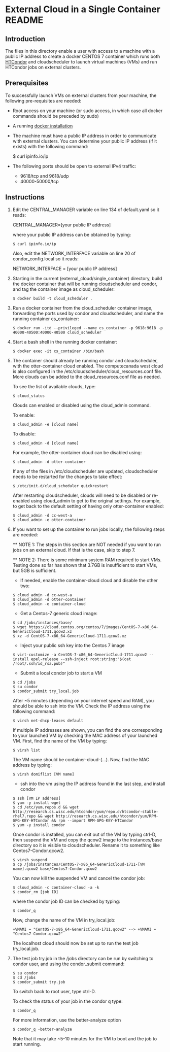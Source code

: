 # External Cloud in a Single Container README

## Introduction

The files in this directory enable a user with access to a machine with a public IP address to create a docker CENTOS 7 container which runs both [HTCondor](https://research.cs.wisc.edu/htcondor/description.html) and cloudscheduler to launch virtual machines (VMs) and run HTCondor jobs on external clusters. 

## Prerequisites

To successfully launch VMs on external clusters from your machine, the following pre-requisites are needed:

* Root access on your machine (or sudo access, in which case all docker commands should be preceded by sudo)

* A running [docker installation](https://runnable.com/docker/install-docker-on-linux)

* The machine must have a public IP address in order to communicate with external clusters. You can determine your public IP address (if it exists) with the following command:

  $ curl ipinfo.io/ip

* The following ports should be open to external IPv4 traffic:

    * 9618/tcp and 9618/udp
    * 40000-50000/tcp

## Instructions

1. Edit the CENTRAL_MANAGER variable on line 134 of default.yaml so it reads: 

    CENTRAL_MANAGER=[your public IP address]

    where your public IP address can be obtained by typing: 

    ~~~~
    $ curl ipinfo.io/ip
    ~~~~

    Also, edit the NETWORK_INTERFACE variable on line 20 of condor_config.local so it reads:

    NETWORK_INTERFACE = [your public IP address]

2. Starting in the current (external_cloud/single_container) directory, build the docker container that will be running cloudscheduler and condor, and tag the container image as cloud_scheduler:

    ~~~~
    $ docker build -t cloud_scheduler .
    ~~~~
    
3. Run a docker container from the cloud_scheduler container image, forwarding the ports used by condor and cloudscheduler, and name the running container cs_container:

    ~~~~
    $ docker run -itd --privileged --name cs_container -p 9618:9618 -p 40000-40500:40000-40500 cloud_scheduler
    ~~~~

4. Start a bash shell in the running docker container:

    ~~~~
    $ docker exec -it cs_container /bin/bash
    ~~~~

5. The container should already be running condor and cloudscheduler, with the otter-container cloud enabled. The computecanada west cloud is also configured in the /etc/cloudscheduler/cloud_resources.conf file. More clouds can be added to the cloud_resources.conf file as needed. 

    To see the list of available clouds, type:

    ~~~~
    $ cloud_status 
    ~~~~


      Clouds can enabled or disabled using the cloud_admin command.

      To enable:

      ~~~~
      $ cloud_admin -e [cloud name]
      ~~~~

      To disable:

      ~~~~
      $ cloud_admin -d [cloud name]
      ~~~~

      For example, the otter-container cloud can be disabled using:

      ~~~~
      $ cloud_admin -d otter-container
      ~~~~
  
    If any of the files in /etc/cloudscheduler are updated, cloudscheduler needs to be restarted for the changes to take effect:

    ~~~~
    $ /etc/init.d/cloud_scheduler quickrestart
    ~~~~

    After restarting cloudscheduler, clouds will need to be disabled or re-enabled using cloud_admin to get to the original settings. For example, to get back to the default setting of having only otter-container enabled:

    ~~~~
    $ cloud_admin -d cc-west-a
    $ cloud_admin -e otter-container
    ~~~~

6. If you want to set up the container to run jobs locally, the following steps are needed:

    ** NOTE 1: The steps in this section are NOT needed if you want to run jobs on an external cloud. If that is the case, skip to step 7.
    
    ** NOTE 2: There is some minimum system RAM required to start VMs. Testing done so far has shown that 3.7GB is insufficient to start VMs, but 5GB is sufficient.

    * If needed, enable the container-cloud cloud and disable the other two:
  
    ~~~~
    $ cloud_admin -d cc-west-a
    $ cloud_admin -d otter-container
    $ cloud_admin -e container-cloud
    ~~~~

    * Get a Centos-7 generic cloud image:
  
    ~~~~
    $ cd /jobs/instances/base/
    $ wget https://cloud.centos.org/centos/7/images/CentOS-7-x86_64-GenericCloud-1711.qcow2.xz
    $ xz -d CentOS-7-x86_64-GenericCloud-1711.qcow2.xz
    ~~~~

    * Inject your public ssh key into the Centos 7 image
  
    ~~~~
    $ virt-customize -a CentOS-7-x86_64-GenericCloud-1711.qcow2 --install epel-release --ssh-inject root:string:"$(cat /root/.ssh/id_rsa.pub)"
    ~~~~
 
    * Submit a local condor job to start a VM
  
    ~~~~
    $ cd /jobs
    $ su condor
    $ condor_submit try_local.job
    ~~~~
 
    After ~5 minutes (depending on your internet speed and RAM), you should be able to ssh into the VM. Check the IP address using the following command:
  
    ~~~~
    $ virsh net-dhcp-leases default
    ~~~~
 
    If multiple IP addresses are shown, you can find the one corresponding to your launched VM by checking the MAC address of your launched VM. First, find the name of the VM by typing:
 
    ~~~~
    $ virsh list
    ~~~~
 
    The VM name should be container-cloud-(...). Now, find the MAC address by typing:
 
    ~~~~
    $ virsh domiflist [VM name]
    ~~~~
 
    * ssh into the vm using the IP address found in the last step, and install condor
 
    ~~~~
    $ ssh [VM IP address]
    $ yum -y install wget
    $ cd /etc/yum.repos.d && wget http://research.cs.wisc.edu/htcondor/yum/repo.d/htcondor-stable-rhel7.repo && wget http://research.cs.wisc.edu/htcondor/yum/RPM-GPG-KEY-HTCondor && rpm --import RPM-GPG-KEY-HTCondor
    $ yum -y install condor
    ~~~~
 
   Once condor is installed, you can exit out of the VM by typing ctrl-D, then suspend the VM and copy the qcow2 image to the instances/base directory so it is visible to cloudscheduler. Rename it to something like Centos7-Condor.qcow2.
 
    ~~~~
    $ virsh suspend
    $ cp /jobs/instances/CentOS-7-x86_64-GenericCloud-1711-[VM name].qcow2 base/Centos7-Condor.qcow2
    ~~~~
  
    You can now kill the suspended VM and cancel the condor job:
  
    ~~~~
    $ cloud_admin -c container-cloud -a -k
    $ condor_rm [job ID]
    ~~~~
  
    where the condor job ID can be checked by typing:
  
    ~~~~
    $ condor_q
    ~~~~
 
    Now, change the name of the VM in try_local.job:
 
    ~~~~
    +VMAMI = "CentOS-7-x86_64-GenericCloud-1711.qcow2" --> +VMAMI = "Centos7-Condor.qcow2"
    ~~~~
 
    The localhost cloud should now be set up to run the test job try_local.job.
  
7. The test job try.job in the /jobs directory can be run by switching to condor user, and using the condor_submit command:

    ~~~~
    $ su condor
    $ cd /jobs
    $ condor_submit try.job
    ~~~~

    To switch back to root user, type ctrl-D.

    To check the status of your job in the condor q type:

    ~~~~
    $ condor_q
    ~~~~

    For more information, use the better-analyze option

    ~~~~
    $ condor_q -better-analyze
    ~~~~

    Note that it may take ~5-10 minutes for the VM to boot and the job to start running.

    

